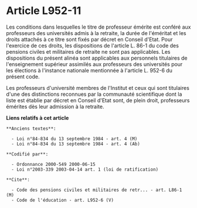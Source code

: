 # Article L952-11

Les conditions dans lesquelles le titre de professeur émérite est conféré aux professeurs des universités admis à la
retraite, la durée de l'éméritat et les droits attachés à ce titre sont fixés par décret en Conseil d'Etat. Pour l'exercice
de ces droits, les dispositions de l'article L. 86-1 du code des pensions civiles et militaires de retraite ne sont pas
applicables. Les dispositions du présent alinéa sont applicables aux personnels titulaires de l'enseignement supérieur
assimilés aux professeurs des universités pour les élections à l'instance nationale mentionnée à l'article L. 952-6 du
présent code. 

Les professeurs d'université membres de l'Institut et ceux qui sont titulaires d'une des distinctions reconnues par la
communauté scientifique dont la liste est établie par décret en Conseil d'Etat sont, de plein droit, professeurs émérites dès
leur admission à la retraite.

**Liens relatifs à cet article**

	**Anciens textes**:

	  - Loi n°84-834 du 13 septembre 1984 - art. 4 (M)
	  - Loi n°84-834 du 13 septembre 1984 - art. 4 (Ab)

	**Codifié par**:

	  - Ordonnance 2000-549 2000-06-15
	  - Loi n°2003-339 2003-04-14 art. 1 (loi de ratification)

	**Cite**:

	  - Code des pensions civiles et militaires de retr... - art. L86-1 (M)
	  - Code de l'éducation - art. L952-6 (V)
